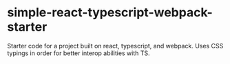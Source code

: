 # simple-react-typescript-webpack-starter
Starter code for a project built on react, typescript, and webpack. Uses CSS typings in order for better interop abilities with TS.

